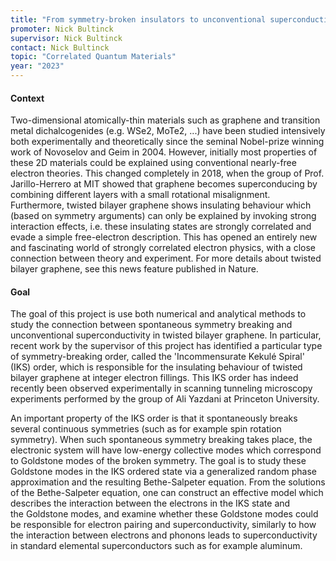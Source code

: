 ```yaml
---
title: "From symmetry-broken insulators to unconventional superconductivity in twisted bilayer graphene"
promoter: Nick Bultinck
supervisor: Nick Bultinck
contact: Nick Bultinck
topic: "Correlated Quantum Materials"
year: "2023"
---
```


#### Context

Two-dimensional atomically-thin materials such as graphene and transition metal dichalcogenides (e.g. WSe2, MoTe2, ...) have been studied intensively both experimentally and theoretically since the seminal Nobel-prize winning work of Novoselov and Geim in 2004. However, initially most properties of these 2D materials could be explained using conventional nearly-free electron theories. This changed completely in 2018, when the group of Prof. Jarillo-Herrero at MIT showed that graphene becomes superconducing by combining different layers with a small rotational misalignment. Furthermore, twisted bilayer graphene shows insulating behaviour which (based on symmetry arguments) can only be explained by invoking strong interaction effects, i.e. these insulating states are strongly correlated and evade a simple free-electron description. This has opened an entirely new and fascinating world of strongly correlated electron physics, with a close connection between theory and experiment. For more details about twisted bilayer graphene, see this news feature published in Nature.


#### Goal

The goal of this project is use both numerical and analytical methods to study the connection between spontaneous symmetry breaking and unconventional superconductivity in twisted bilayer graphene. In particular, recent work by the supervisor of this project has identified a particular type of symmetry-breaking order, called the 'Incommensurate Kekulé Spiral' (IKS) order, which is responsible for the insulating behaviour of twisted bilayer graphene at integer electron fillings. This IKS order has indeed recently been observed experimentally in scanning tunneling microscopy experiments performed by the group of Ali Yazdani at Princeton University. 

An important property of the IKS order is that it spontaneously breaks several continuous symmetries (such as for example spin rotation symmetry). When such spontaneous symmetry breaking takes place, the electronic system will have low-energy collective modes which correspond to Goldstone modes of the broken symmetry. The goal is to study these Goldstone modes in the IKS ordered state via a generalized random phase approximation and the resulting Bethe-Salpeter equation. From the solutions of the Bethe-Salpeter equation, one can construct an effective model which describes the interaction between the electrons in the IKS state and the Goldstone modes, and examine whether these Goldstone modes could be responsible for electron pairing and superconductivity, similarly to how the interaction between electrons and phonons leads to superconductivity in standard elemental superconductors such as for example aluminum.
